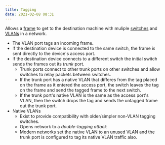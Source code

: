 ```yaml
---
title: Tagging
date: 2021-02-08 08:31
---
```

Allows a [frame](20201009144356-frame.md) to get to the destination
machine with muliple [switches](20201014135136-switch.md) and [VLANs](20210206110741-vlan.md) in a network.
* The VLAN port tags an incoming frame.  
* If the destination device is connected to the same switch, the frame is sent
	directly to the device's access port.
* If the destination device connects to a different switch the initial switch
	sends the frames out its _trunk_ port.
	+ Trunk ports connect to other trunk ports on other switches and allow
		switches to relay packets between switches.
	+ If the trunk port has a native VLAN that differes from the tag placed on the
		frame as it entered the access port, the switch leaves the tag on the frame
		and send the tagged frame to the next switch.
	+ If the trunk port's native VLAN is the same as the access port's VLAN, then
		the switch drops the tag and sends the untagged frame out the trunk port. 
* Native VLANs
	+ Exist to provide compatibility with older/simpler non-VLAN tagging switches.
	+ Opens network to a _double-tagging attack_
	+ Modern networks set the native VLAN to an unused VLAN and the trunk port is
		configured to tag its native VLAN traffic also.

